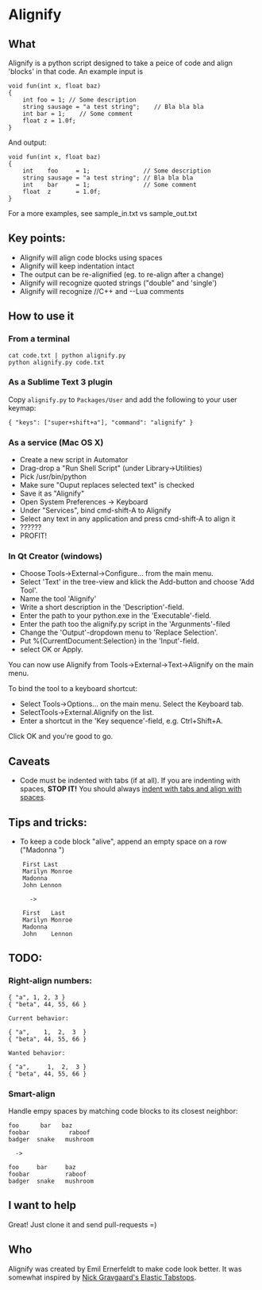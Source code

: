 # Alignify

## What
Alignify is a python script designed to take a peice of code and align 'blocks' in that code. An example input is

	void fun(int x, float baz)
	{
		int foo = 1; // Some description
		string sausage = "a test string";    // Bla bla bla
		int bar = 1;    // Some comment
		float z = 1.0f;
	}

And output:

	void fun(int x, float baz) 
	{    
		int    foo     = 1;               // Some description 
		string sausage = "a test string"; // Bla bla bla      
		int    bar     = 1;               // Some comment     
		float  z       = 1.0f;            
	} 

For a more examples, see sample_in.txt vs sample_out.txt

## Key points:
* Alignify will align code blocks using spaces
* Alignify will keep indentation intact
* The output can be re-alignified (eg. to re-align after a change)
* Alignify will recognize quoted strings ("double" and 'single')
* Alignify will recognize //C++ and --Lua comments 

	    
## How to use it
### From a terminal

	cat code.txt | python alignify.py
	python alignify.py code.txt
	
### As a Sublime Text 3 plugin
Copy `alignify.py` to `Packages/User` and add the following to your user keymap:

	{ "keys": ["super+shift+a"], "command": "alignify" }
		
### As a service (Mac OS X)
* Create a new script in Automator
* Drag-drop a "Run Shell Script" (under Library->Utilities)
* Pick /usr/bin/python
* Make sure "Ouput replaces selected text" is checked
* Save it as "Alignify"
* Open System Preferences -> Keyboard
* Under "Services", bind cmd-shift-A to Alignify
* Select any text in any application and press cmd-shift-A to align it
* ??????
* PROFIT!

### In Qt Creator (windows)

* Choose Tools->External->Configure... from the main menu.
* Select 'Text' in the tree-view and klick the Add-button and choose 'Add Tool'.
* Name the tool 'Alignify'
* Write a short description in the 'Description'-field.
* Enter the path to your python.exe in the 'Executable'-field.
* Enter the path too the alignify.py script in the 'Argunments'-filed
* Change the 'Output'-dropdown menu to 'Replace Selection'.
* Put %{CurrentDocument:Selection} in the 'Input'-field.
* select OK or Apply.

You can now use Alignify from Tools->External->Text->Alignify on the main menu.

To bind the tool to a keyboard shortcut:

* Select Tools->Options... on the main menu. Select the Keyboard tab.
* SelectTools->External.Alignify on the list.
* Enter a shortcut in the 'Key sequence'-field, e.g. Ctrl+Shift+A.

Click OK and you're good to go.


## Caveats
* Code must be indented with tabs (if at all). If you are indenting with spaces, **STOP IT!** You should always [indent with tabs and align with spaces](http://vim.wikia.com/wiki/Indent_with_tabs,_align_with_spaces).

	    
## Tips and tricks:
* To keep a code block "alive", append an empty space on a row ("Madonna  ")

```	
	First Last
	Marilyn Monroe    
	Madonna 
	John Lennon	
	
	  ->

	First   Last
	Marilyn Monroe
	Madonna 
	John    Lennon
```

## TODO:
### Right-align numbers:

	{ "a", 1, 2, 3 }
    { "beta", 44, 55, 66 }

	Current behavior:

	{ "a",    1,  2,  3  }
	{ "beta", 44, 55, 66 }

	Wanted behavior:

	{ "a",     1,  2,  3 }
    { "beta", 44, 55, 66 }


### Smart-align
Handle empy spaces by matching code blocks to its closest neighbor:

	foo      bar   baz
	foobar           raboof
	badger  snake   mushroom
	
	  ->
	
	foo     bar     baz
	foobar          raboof
	badger  snake   mushroom


## I want to help
Great! Just clone it and send pull-requests =)

## Who
Alignify was created by Emil Ernerfeldt to make code look better.
It was somewhat inspired by [Nick Gravgaard's Elastic Tabstops](http://nickgravgaard.com/elastictabstops/).
